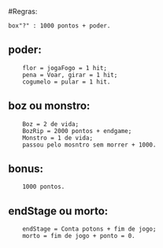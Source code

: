 #Regras:
		
	box"?" : 1000 pontos + poder.
##  poder:
		flor = jogaFogo = 1 hit;
		pena = Voar, girar = 1 hit;
		cogumelo = pular = 1 hit.

##  boz ou monstro:
		Boz = 2 de vida;
		BozRip = 2000 pontos + endgame;
		Monstro = 1 de vida;
		passou pelo mosntro sem morrer + 1000.

##  bonus:
		1000 pontos.

## endStage ou morto:
		endStage = Conta potons + fim de jogo;
		morto = fim de jogo + ponto = 0.


